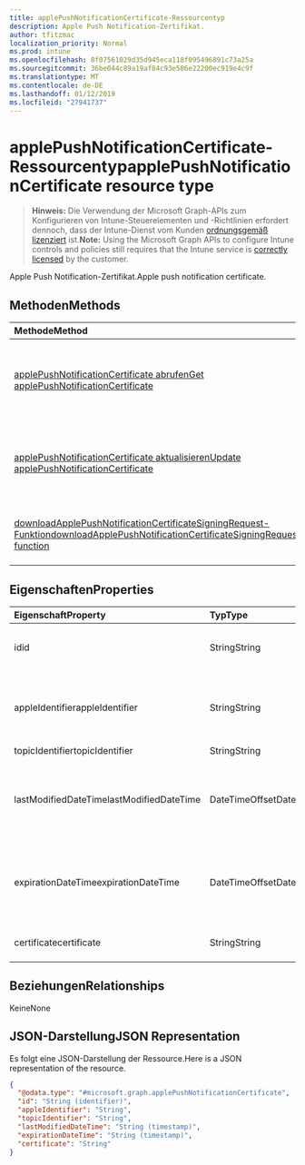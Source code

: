 ```yaml
---
title: applePushNotificationCertificate-Ressourcentyp
description: Apple Push Notification-Zertifikat.
author: tfitzmac
localization_priority: Normal
ms.prod: intune
ms.openlocfilehash: 8f07561029d35d945eca118f095496891c73a25a
ms.sourcegitcommit: 36be044c89a19af84c93e586e22200ec919e4c9f
ms.translationtype: MT
ms.contentlocale: de-DE
ms.lasthandoff: 01/12/2019
ms.locfileid: "27941737"
---
```

# <a name="applepushnotificationcertificate-resource-type"></a><span data-ttu-id="dcac7-103">applePushNotificationCertificate-Ressourcentyp</span><span class="sxs-lookup"><span data-stu-id="dcac7-103">applePushNotificationCertificate resource type</span></span>

> <span data-ttu-id="dcac7-104">**Hinweis:** Die Verwendung der Microsoft Graph-APIs zum Konfigurieren von Intune-Steuerelementen und -Richtlinien erfordert dennoch, dass der Intune-Dienst vom Kunden [ordnungsgemäß lizenziert](https://go.microsoft.com/fwlink/?linkid=839381) ist.</span><span class="sxs-lookup"><span data-stu-id="dcac7-104">**Note:** Using the Microsoft Graph APIs to configure Intune controls and policies still requires that the Intune service is [correctly licensed](https://go.microsoft.com/fwlink/?linkid=839381) by the customer.</span></span>

<span data-ttu-id="dcac7-105">Apple Push Notification-Zertifikat.</span><span class="sxs-lookup"><span data-stu-id="dcac7-105">Apple push notification certificate.</span></span>
## <a name="methods"></a><span data-ttu-id="dcac7-106">Methoden</span><span class="sxs-lookup"><span data-stu-id="dcac7-106">Methods</span></span>
|<span data-ttu-id="dcac7-107">Methode</span><span class="sxs-lookup"><span data-stu-id="dcac7-107">Method</span></span>|<span data-ttu-id="dcac7-108">Rückgabetyp</span><span class="sxs-lookup"><span data-stu-id="dcac7-108">Return Type</span></span>|<span data-ttu-id="dcac7-109">Beschreibung</span><span class="sxs-lookup"><span data-stu-id="dcac7-109">Description</span></span>|
|:---|:---|:---|
|[<span data-ttu-id="dcac7-110">applePushNotificationCertificate abrufen</span><span class="sxs-lookup"><span data-stu-id="dcac7-110">Get applePushNotificationCertificate</span></span>](../api/intune-devices-applepushnotificationcertificate-get.md)|[<span data-ttu-id="dcac7-111">applePushNotificationCertificate</span><span class="sxs-lookup"><span data-stu-id="dcac7-111">applePushNotificationCertificate</span></span>](../resources/intune-devices-applepushnotificationcertificate.md)|<span data-ttu-id="dcac7-112">Lesen von Eigenschaften und Beziehungen des [applePushNotificationCertificate](../resources/intune-devices-applepushnotificationcertificate.md)-Objekts.</span><span class="sxs-lookup"><span data-stu-id="dcac7-112">Read properties and relationships of the [applePushNotificationCertificate](../resources/intune-devices-applepushnotificationcertificate.md) object.</span></span>|
|[<span data-ttu-id="dcac7-113">applePushNotificationCertificate aktualisieren</span><span class="sxs-lookup"><span data-stu-id="dcac7-113">Update applePushNotificationCertificate</span></span>](../api/intune-devices-applepushnotificationcertificate-update.md)|[<span data-ttu-id="dcac7-114">applePushNotificationCertificate</span><span class="sxs-lookup"><span data-stu-id="dcac7-114">applePushNotificationCertificate</span></span>](../resources/intune-devices-applepushnotificationcertificate.md)|<span data-ttu-id="dcac7-115">Aktualisieren der Eigenschaften eines [applePushNotificationCertificate](../resources/intune-devices-applepushnotificationcertificate.md)-Objekts.</span><span class="sxs-lookup"><span data-stu-id="dcac7-115">Update the properties of a [applePushNotificationCertificate](../resources/intune-devices-applepushnotificationcertificate.md) object.</span></span>|
|[<span data-ttu-id="dcac7-116">downloadApplePushNotificationCertificateSigningRequest-Funktion</span><span class="sxs-lookup"><span data-stu-id="dcac7-116">downloadApplePushNotificationCertificateSigningRequest function</span></span>](../api/intune-devices-applepushnotificationcertificate-downloadapplepushnotificationcertificatesigningrequest.md)|<span data-ttu-id="dcac7-117">String</span><span class="sxs-lookup"><span data-stu-id="dcac7-117">String</span></span>|<span data-ttu-id="dcac7-118">Signieranforderung für Apple Push Notification-Zertifikat herunterladen</span><span class="sxs-lookup"><span data-stu-id="dcac7-118">Download Apple push notification certificate signing request</span></span>|

## <a name="properties"></a><span data-ttu-id="dcac7-119">Eigenschaften</span><span class="sxs-lookup"><span data-stu-id="dcac7-119">Properties</span></span>
|<span data-ttu-id="dcac7-120">Eigenschaft</span><span class="sxs-lookup"><span data-stu-id="dcac7-120">Property</span></span>|<span data-ttu-id="dcac7-121">Typ</span><span class="sxs-lookup"><span data-stu-id="dcac7-121">Type</span></span>|<span data-ttu-id="dcac7-122">Beschreibung</span><span class="sxs-lookup"><span data-stu-id="dcac7-122">Description</span></span>|
|:---|:---|:---|
|<span data-ttu-id="dcac7-123">id</span><span class="sxs-lookup"><span data-stu-id="dcac7-123">id</span></span>|<span data-ttu-id="dcac7-124">String</span><span class="sxs-lookup"><span data-stu-id="dcac7-124">String</span></span>|<span data-ttu-id="dcac7-125">Eindeutiger Bezeichner für das Zertifikat</span><span class="sxs-lookup"><span data-stu-id="dcac7-125">Unique Identifier for the certificate</span></span>|
|<span data-ttu-id="dcac7-126">appleIdentifier</span><span class="sxs-lookup"><span data-stu-id="dcac7-126">appleIdentifier</span></span>|<span data-ttu-id="dcac7-127">String</span><span class="sxs-lookup"><span data-stu-id="dcac7-127">String</span></span>|<span data-ttu-id="dcac7-128">Apple-ID des Kontos, mit dem das MDM-Push-Zertifikat erstellt wurde</span><span class="sxs-lookup"><span data-stu-id="dcac7-128">Apple Id of the account used to create the MDM push certificate.</span></span>|
|<span data-ttu-id="dcac7-129">topicIdentifier</span><span class="sxs-lookup"><span data-stu-id="dcac7-129">topicIdentifier</span></span>|<span data-ttu-id="dcac7-130">String</span><span class="sxs-lookup"><span data-stu-id="dcac7-130">String</span></span>|<span data-ttu-id="dcac7-131">Thema-ID</span><span class="sxs-lookup"><span data-stu-id="dcac7-131">Topic Id.</span></span>|
|<span data-ttu-id="dcac7-132">lastModifiedDateTime</span><span class="sxs-lookup"><span data-stu-id="dcac7-132">lastModifiedDateTime</span></span>|<span data-ttu-id="dcac7-133">DateTimeOffset</span><span class="sxs-lookup"><span data-stu-id="dcac7-133">DateTimeOffset</span></span>|<span data-ttu-id="dcac7-134">Datum und Uhrzeit der letzten Änderung des Apple Push Notification-Zertifikats</span><span class="sxs-lookup"><span data-stu-id="dcac7-134">Last modified date and time for Apple push notification certificate.</span></span>|
|<span data-ttu-id="dcac7-135">expirationDateTime</span><span class="sxs-lookup"><span data-stu-id="dcac7-135">expirationDateTime</span></span>|<span data-ttu-id="dcac7-136">DateTimeOffset</span><span class="sxs-lookup"><span data-stu-id="dcac7-136">DateTimeOffset</span></span>|<span data-ttu-id="dcac7-137">Datum und Uhrzeit des Ablaufs des Apple Push Notification-Zertifikats</span><span class="sxs-lookup"><span data-stu-id="dcac7-137">The expiration date and time for Apple push notification certificate.</span></span>|
|<span data-ttu-id="dcac7-138">certificate</span><span class="sxs-lookup"><span data-stu-id="dcac7-138">certificate</span></span>|<span data-ttu-id="dcac7-139">String</span><span class="sxs-lookup"><span data-stu-id="dcac7-139">String</span></span>|<span data-ttu-id="dcac7-140">Noch nicht dokumentiert.</span><span class="sxs-lookup"><span data-stu-id="dcac7-140">Not yet documented</span></span>|

## <a name="relationships"></a><span data-ttu-id="dcac7-141">Beziehungen</span><span class="sxs-lookup"><span data-stu-id="dcac7-141">Relationships</span></span>
<span data-ttu-id="dcac7-142">Keine</span><span class="sxs-lookup"><span data-stu-id="dcac7-142">None</span></span>
## <a name="json-representation"></a><span data-ttu-id="dcac7-143">JSON-Darstellung</span><span class="sxs-lookup"><span data-stu-id="dcac7-143">JSON Representation</span></span>
<span data-ttu-id="dcac7-144">Es folgt eine JSON-Darstellung der Ressource.</span><span class="sxs-lookup"><span data-stu-id="dcac7-144">Here is a JSON representation of the resource.</span></span>
<!-- {
  "blockType": "resource",
  "keyProperty": "id",
  "@odata.type": "microsoft.graph.applePushNotificationCertificate"
}
-->
``` json
{
  "@odata.type": "#microsoft.graph.applePushNotificationCertificate",
  "id": "String (identifier)",
  "appleIdentifier": "String",
  "topicIdentifier": "String",
  "lastModifiedDateTime": "String (timestamp)",
  "expirationDateTime": "String (timestamp)",
  "certificate": "String"
}
```



